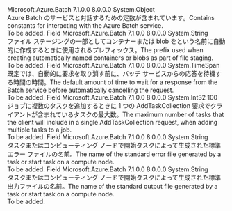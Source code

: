 <Type Name="Constants" FullName="Microsoft.Azure.Batch.Constants">
  <TypeSignature Language="C#" Value="public static class Constants" />
  <TypeSignature Language="ILAsm" Value=".class public auto ansi abstract sealed beforefieldinit Constants extends System.Object" />
  <TypeSignature Language="DocId" Value="T:Microsoft.Azure.Batch.Constants" />
  <TypeSignature Language="VB.NET" Value="Public Class Constants" />
  <TypeSignature Language="F#" Value="type Constants = class" />
  <AssemblyInfo>
    <AssemblyName>Microsoft.Azure.Batch</AssemblyName>
    <AssemblyVersion>7.1.0.0</AssemblyVersion>
    <AssemblyVersion>8.0.0.0</AssemblyVersion>
  </AssemblyInfo>
  <Base>
    <BaseTypeName>System.Object</BaseTypeName>
  </Base>
  <Interfaces />
  <Docs>
    <summary>
            <span data-ttu-id="fe333-101">Azure Batch のサービスと対話するための定数が含まれています。</span><span class="sxs-lookup"><span data-stu-id="fe333-101">Contains constants for interacting with the Azure Batch service.</span></span>
            </summary>
    <remarks>To be added.</remarks>
  </Docs>
  <Members>
    <Member MemberName="DefaultConveniencePrefix">
      <MemberSignature Language="C#" Value="public const string DefaultConveniencePrefix;" />
      <MemberSignature Language="ILAsm" Value=".field public static literal string DefaultConveniencePrefix" />
      <MemberSignature Language="DocId" Value="F:Microsoft.Azure.Batch.Constants.DefaultConveniencePrefix" />
      <MemberSignature Language="VB.NET" Value="Public Const DefaultConveniencePrefix As String " />
      <MemberSignature Language="F#" Value="val mutable DefaultConveniencePrefix : string" Usage="Microsoft.Azure.Batch.Constants.DefaultConveniencePrefix" />
      <MemberType>Field</MemberType>
      <AssemblyInfo>
        <AssemblyName>Microsoft.Azure.Batch</AssemblyName>
        <AssemblyVersion>7.1.0.0</AssemblyVersion>
        <AssemblyVersion>8.0.0.0</AssemblyVersion>
      </AssemblyInfo>
      <ReturnValue>
        <ReturnType>System.String</ReturnType>
      </ReturnValue>
      <Docs>
        <summary>
            <span data-ttu-id="fe333-102">ファイル ステージングの一部としてコンテナーまたは blob をという名前に自動的に作成するときに使用されるプレフィックス。</span><span class="sxs-lookup"><span data-stu-id="fe333-102">The prefix used when creating automatically named containers or blobs as part of file staging.</span></span>
            </summary>
        <remarks>To be added.</remarks>
      </Docs>
    </Member>
    <Member MemberName="DefaultSingleRestRequestClientTimeout">
      <MemberSignature Language="C#" Value="public static readonly TimeSpan DefaultSingleRestRequestClientTimeout;" />
      <MemberSignature Language="ILAsm" Value=".field public static initonly valuetype System.TimeSpan DefaultSingleRestRequestClientTimeout" />
      <MemberSignature Language="DocId" Value="F:Microsoft.Azure.Batch.Constants.DefaultSingleRestRequestClientTimeout" />
      <MemberSignature Language="VB.NET" Value="Public Shared ReadOnly DefaultSingleRestRequestClientTimeout As TimeSpan " />
      <MemberSignature Language="F#" Value=" staticval mutable DefaultSingleRestRequestClientTimeout : TimeSpan" Usage="Microsoft.Azure.Batch.Constants.DefaultSingleRestRequestClientTimeout" />
      <MemberType>Field</MemberType>
      <AssemblyInfo>
        <AssemblyName>Microsoft.Azure.Batch</AssemblyName>
        <AssemblyVersion>7.1.0.0</AssemblyVersion>
        <AssemblyVersion>8.0.0.0</AssemblyVersion>
      </AssemblyInfo>
      <ReturnValue>
        <ReturnType>System.TimeSpan</ReturnType>
      </ReturnValue>
      <Docs>
        <summary>
            <span data-ttu-id="fe333-103">既定では、自動的に要求を取り消す前に、バッチ サービスからの応答を待機する時間の時間。</span><span class="sxs-lookup"><span data-stu-id="fe333-103">The default amount of time to wait for a response from the Batch service before automatically cancelling the request.</span></span>
            </summary>
        <remarks>To be added.</remarks>
      </Docs>
    </Member>
    <Member MemberName="MaxTasksInSingleAddTaskCollectionRequest">
      <MemberSignature Language="C#" Value="public const int MaxTasksInSingleAddTaskCollectionRequest = 100;" />
      <MemberSignature Language="ILAsm" Value=".field public static literal int32 MaxTasksInSingleAddTaskCollectionRequest = (100)" />
      <MemberSignature Language="DocId" Value="F:Microsoft.Azure.Batch.Constants.MaxTasksInSingleAddTaskCollectionRequest" />
      <MemberSignature Language="VB.NET" Value="Public Const MaxTasksInSingleAddTaskCollectionRequest As Integer  = 100" />
      <MemberSignature Language="F#" Value="val mutable MaxTasksInSingleAddTaskCollectionRequest : int" Usage="Microsoft.Azure.Batch.Constants.MaxTasksInSingleAddTaskCollectionRequest" />
      <MemberType>Field</MemberType>
      <AssemblyInfo>
        <AssemblyName>Microsoft.Azure.Batch</AssemblyName>
        <AssemblyVersion>7.1.0.0</AssemblyVersion>
        <AssemblyVersion>8.0.0.0</AssemblyVersion>
      </AssemblyInfo>
      <ReturnValue>
        <ReturnType>System.Int32</ReturnType>
      </ReturnValue>
      <MemberValue>100</MemberValue>
      <Docs>
        <summary>
            <span data-ttu-id="fe333-104">ジョブに複数のタスクを追加するときに 1 つの AddTaskCollection 要求でクライアントが含まれているタスクの最大数。</span><span class="sxs-lookup"><span data-stu-id="fe333-104">The maximum number of tasks that the client will include in a single AddTaskCollection request, when adding multiple tasks to a job.</span></span>
            </summary>
        <remarks>To be added.</remarks>
      </Docs>
    </Member>
    <Member MemberName="StandardErrorFileName">
      <MemberSignature Language="C#" Value="public const string StandardErrorFileName;" />
      <MemberSignature Language="ILAsm" Value=".field public static literal string StandardErrorFileName" />
      <MemberSignature Language="DocId" Value="F:Microsoft.Azure.Batch.Constants.StandardErrorFileName" />
      <MemberSignature Language="VB.NET" Value="Public Const StandardErrorFileName As String " />
      <MemberSignature Language="F#" Value="val mutable StandardErrorFileName : string" Usage="Microsoft.Azure.Batch.Constants.StandardErrorFileName" />
      <MemberType>Field</MemberType>
      <AssemblyInfo>
        <AssemblyName>Microsoft.Azure.Batch</AssemblyName>
        <AssemblyVersion>7.1.0.0</AssemblyVersion>
        <AssemblyVersion>8.0.0.0</AssemblyVersion>
      </AssemblyInfo>
      <ReturnValue>
        <ReturnType>System.String</ReturnType>
      </ReturnValue>
      <Docs>
        <summary>
            <span data-ttu-id="fe333-105">タスクまたはコンピューティング ノードで開始タスクによって生成された標準エラー ファイルの名前。</span><span class="sxs-lookup"><span data-stu-id="fe333-105">The name of the standard error file generated by a task or start task on a compute node.</span></span>
            </summary>
        <remarks>To be added.</remarks>
      </Docs>
    </Member>
    <Member MemberName="StandardOutFileName">
      <MemberSignature Language="C#" Value="public const string StandardOutFileName;" />
      <MemberSignature Language="ILAsm" Value=".field public static literal string StandardOutFileName" />
      <MemberSignature Language="DocId" Value="F:Microsoft.Azure.Batch.Constants.StandardOutFileName" />
      <MemberSignature Language="VB.NET" Value="Public Const StandardOutFileName As String " />
      <MemberSignature Language="F#" Value="val mutable StandardOutFileName : string" Usage="Microsoft.Azure.Batch.Constants.StandardOutFileName" />
      <MemberType>Field</MemberType>
      <AssemblyInfo>
        <AssemblyName>Microsoft.Azure.Batch</AssemblyName>
        <AssemblyVersion>7.1.0.0</AssemblyVersion>
        <AssemblyVersion>8.0.0.0</AssemblyVersion>
      </AssemblyInfo>
      <ReturnValue>
        <ReturnType>System.String</ReturnType>
      </ReturnValue>
      <Docs>
        <summary>
            <span data-ttu-id="fe333-106">タスクまたはコンピューティング ノードで開始タスクによって生成された標準出力ファイルの名前。</span><span class="sxs-lookup"><span data-stu-id="fe333-106">The name of the standard output file generated by a task or start task on a compute node.</span></span>
            </summary>
        <remarks>To be added.</remarks>
      </Docs>
    </Member>
  </Members>
</Type>